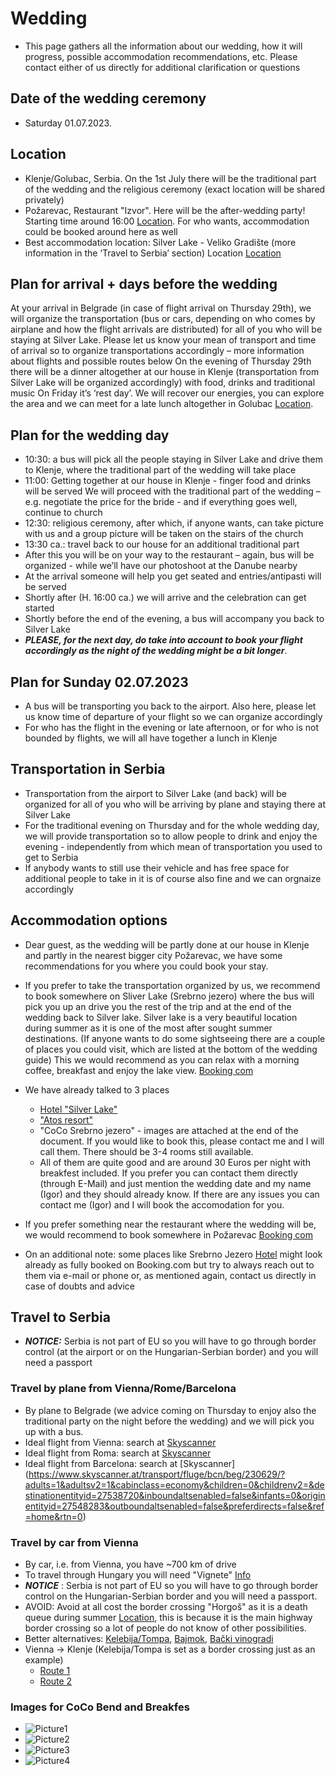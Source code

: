 # Wedding

* This page gathers all the information about our wedding, how it will progress, possible accommodation recommendations, etc.
Please contact either of us directly for additional clarification or questions



## Date of the wedding ceremony
* Saturday 01.07.2023.


## Location
* Klenje/Golubac, Serbia. On the 1st July there will be the traditional part of the wedding and the religious ceremony (exact location will be shared privately)
* Požarevac, Restaurant "Izvor". Here will be the after-wedding party! Starting time around 16:00 [Location](https://maglit.me/restaurantlocation). For who wants, accommodation could be booked around here as well
* Best accommodation location: Silver Lake - Veliko Gradište (more information in the ‘Travel to Serbia’ section) Location [Location](https://maglit.me/silverlakevg)

## Plan for arrival + days before the wedding
At your arrival in Belgrade (in case of flight arrival on Thursday 29th), we will organize the transportation (bus or cars, depending on who comes by airplane and how the flight arrivals are distributed) for all of you who will be staying at Silver Lake. Please let us know your mean of transport and time of arrival so to organize transportations accordingly – more information about flights and possible routes below
On the evening of Thursday 29th there will be a dinner altogether at our house in Klenje (transportation from Silver Lake will be organized accordingly) with food, drinks and traditional music
On Friday it’s ‘rest day’. We will recover our energies, you can explore the area and we can meet for a late lunch altogether in Golubac [Location](http://www.serbia.com/visit-serbia/cultural-attractions/palaces-and-fortresses/golubac-the-guardian-of-the-danube/).

## Plan for the wedding day

*  10:30: a bus will pick all the people staying in Silver Lake and drive them to Klenje, where the traditional part of the wedding will take place
*  11:00: Getting together at our house in Klenje - finger food and drinks will be served
We will proceed with the traditional part of the wedding – e.g. negotiate the price for the bride - and if everything goes well, continue to church
* 12:30: religious ceremony, after which, if anyone wants, can take picture with us and a group picture will be taken on the stairs of the church
*  13:30 ca.: travel back to our house for an additional traditional part
* After this you will be on your way to the restaurant – again, bus will be organized - while we’ll have our photoshoot at the Danube nearby
* At the arrival someone will help you get seated and entries/antipasti will be served
* Shortly after (H. 16:00 ca.) we will arrive and the celebration can get started
* Shortly before the end of the evening, a bus will accompany you back to Silver Lake
* __*PLEASE, for the next day, do take into account to book your flight accordingly as the night of the wedding might be a bit longer*__.

## Plan for Sunday 02.07.2023

* A bus will be transporting you back to the airport. Also here, please let us know time of departure of your flight so we can organize accordingly
* For who has the flight in the evening or late afternoon, or for who is not bounded by flights, we will all have together a lunch in Klenje

## Transportation in Serbia
* Transportation from the airport to Silver Lake (and back) will be organized for all of you who will be arriving by plane and staying there at Silver Lake
* For the traditional evening on Thursday and for the whole wedding day, we will provide transportation so to allow people to drink and enjoy the evening - independently from which mean of transportation you used to get to Serbia
* If anybody wants to still use their vehicle and has free space for additional people to take in it is of course also fine and we can orgnaize accordingly


## Accommodation options
* Dear guest, as the wedding will be partly done at our house in Klenje and partly
in the nearest bigger city Požarevac, we have some recommendations for you where you could book your stay.

* If you prefer to take the transportation organized by us, we recommend to book somewhere on Sliver Lake (Srebrno jezero) where the bus will pick you up an drive you the rest of the trip and at the end of the wedding back to Silver lake. Silver lake is a very beautiful location during summer as it is one of the most after sought summer destinations. (If anyone wants to do some sightseeing there are a couple of places you could visit, which are listed at the bottom of the wedding guide) 
This  we would recommend as you can relax with a morning coffee, breakfast and enjoy the lake view.
[Booking com](https://maglit.me/silverlakeaccomodations)
* We have already talked to 3 places
	* [Hotel "Silver Lake"](https://hotelsrebrnojezero.rs/kontakt/)
	* ["Atos resort"](https://www.atos-srebrnojezero.com/)
	* "CoCo Srebrno jezero" - images are attached at the end of the document. If you would like to book this, please contact me and I will call them.
	   There should be 3-4 rooms still available.
	* All of them are quite good and are around 30 Euros per night with breakfest included. If you prefer you can contact them directly (through E-Mail) and just mention the wedding date and my name (Igor) and they should already know. If there are any issues you can contact me (Igor) and I will book the accomodation for you.

* If you prefer something near the restaurant where the wedding will be, we would recommend to book somewhere in Požarevac
[Booking com](https://maglit.me/pozarevacaccomodations)

* On an additional note: some places like Srebrno Jezero [Hotel](https://hotelsrebrnojezero.rs/) might look already as fully booked on Booking.com but try to always reach out to them via e-mail or phone or, as mentioned again, contact us directly in case of doubts and advice


## Travel to Serbia

* *__NOTICE:__* Serbia is not part of EU so you will have to go through border control (at the airport or on the Hungarian-Serbian border) and you will need a passport
### Travel by plane from Vienna/Rome/Barcelona
* By plane to Belgrade (we advice coming on Thursday to enjoy also the traditional party on the night before the wedding) and we will pick you up with a bus. 
* Ideal flight from Vienna: search at [Skyscanner](https://www.skyscanner.at/transport/fluge/vie/beg/230629/?adults=1&adultsv2=1&cabinclass=economy&children=0&childrenv2=&destinationentityid=27538720&inboundaltsenabled=false&infants=0&originentityid=27547395&outboundaltsenabled=false&preferdirects=false&ref=home&rtn=0)
* Ideal flight from Roma: search at [Skyscanner](https://www.skyscanner.at/transport/fluge/rome/beg/230629/?adults=1&adultsv2=1&cabinclass=economy&children=0&childrenv2=&inboundaltsenabled=false&infants=0&originentityid=27539793&outboundaltsenabled=false&preferdirects=false&ref=home&rtn=0) 
*  Ideal flight from Barcelona: search at [Skyscanner] (https://www.skyscanner.at/transport/fluge/bcn/beg/230629/?adults=1&adultsv2=1&cabinclass=economy&children=0&childrenv2=&destinationentityid=27538720&inboundaltsenabled=false&infants=0&originentityid=27548283&outboundaltsenabled=false&preferdirects=false&ref=home&rtn=0)

### Travel by car from Vienna
* By car, i.e. from Vienna, you have ~700 km of drive
* To travel through Hungary you will need "Vignete" [Info](https://maglit.me/vigneteinfo) 
* *__NOTICE__* : Serbia is not part of EU so you will have to go through border control on the Hungarian-Serbian border and you will need a passport.
* AVOID: Avoid at all cost the border crossing "Horgoš" as it is a death queue during summer [Location]([Location](https://maglit.me/horgosbordercrossing)), this is because it is the main highway border
crossing so a lot of people do not know of other possibilities.
* Better alternatives: [Kelebija/Tompa](https://maglit.me/kelebijabordercrossing), [Bajmok](https://maglit.me/bajmokbordercrossing), [Bački vinogradi](https://maglit.me/bajmokbordercrossing)
* Vienna -> Klenje  (Kelebija/Tompa is set as a border crossing just as an example)
	* [Route 1](https://maglit.me/routoption1) 
	* [Route 2](https://maglit.me/routeotion2)


### Images for CoCo Bend and Breakfes

*  ![Picture1](/img/coco1.jpeg)
*  ![Picture2](/img/coco2.jpeg)
*  ![Picture3](/img/coco3.jpeg)
*  ![Picture4](/img/coco4.jpeg)
